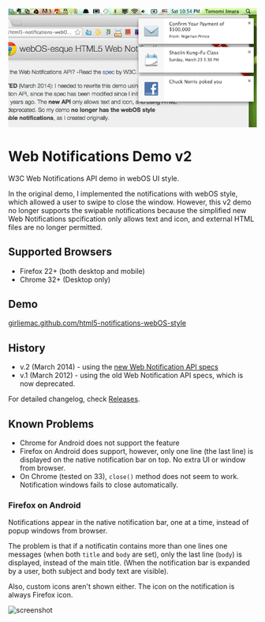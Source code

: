 ![screenshot](images/screenshot.png)

# Web Notifications Demo v2

W3C Web Notifications API demo in webOS UI style.

In the original demo, I implemented the notifications with webOS style, which allowed a user to swipe to close the window. However, this v2 demo no longer supports the swipable notifications because the simplified new Web Notifications spcification only allows text and icon, and external HTML files are no longer permitted.

## Supported Browsers

- Firefox 22+ (both desktop and mobile)
- Chrome 32+ (Desktop only)

## Demo

[girliemac.github.com/html5-notifications-webOS-style](http://girliemac.github.com/html5-notifications-webOS-style)

## History

- v.2 (March 2014) - using the [new Web Notification API specs](http://www.w3.org/TR/notifications)
- v.1 (March 2012) - using the old Web Notification API specs, which is now deprecated.

For detailed changelog, check [Releases](https://github.com/girliemac/html5-notifications-webOS-style/releases).

## Known Problems

- Chrome for Android does not support the feature
- Firefox on Android does support, however, only one line (the last line) is displayed on the native notification bar on top. No extra UI or window from browser.
- On Chrome (tested on 33), `close()` method does not seem to work. Notification windows fails to close automatically. 



### Firefox on Android

Notifications appear in the native notification bar, one at a time, instead of popup windows from browser. 

The problem is that if a notificatin contains more than one lines one messages (when both `title` and `body` are set), only the last line (`body`) is displayed, instead of the main title. (When the notification bar is expanded by a user, both subject and body text are visible).

Also, custom icons aren't shown either. The icon on the notification is always Firefox icon.


![screenshot](https://lh5.googleusercontent.com/-E0MaU8tqIao/UxzbY_OMXeI/AAAAAAAAKJk/zZL1OVpdvPQ/w408-h725-no/14+-+1)
